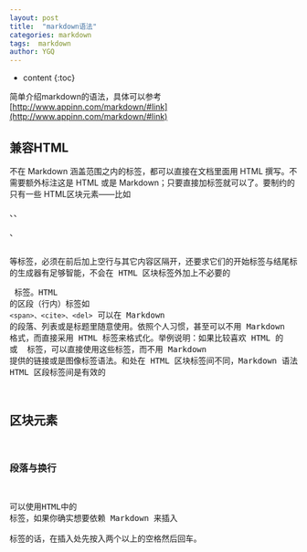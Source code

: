 ```yaml
---
layout: post
title:  "markdown语法"
categories: markdown
tags:  markdown
author: YGQ
---
```


* content
{:toc}

简单介绍markdown的语法，具体可以参考[http://www.appinn.com/markdown/#link](http://www.appinn.com/markdown/#link)
 
 
 
 

## 兼容HTML

不在 Markdown 涵盖范围之内的标签，都可以直接在文档里面用 HTML 撰写。不需要额外标注这是 HTML 或是 Markdown；只要直接加标签就可以了。要制约的只有一些 HTML区块元素――比如 <div>、<table>、<pre>、<p> 等标签，必须在前后加上空行与其它内容区隔开，还要求它们的开始标签与结尾标签不能用制表符或空格来缩进。Markdown 的生成器有足够智能，不会在 HTML 区块标签外加上不必要的 <p> 标签。HTML 的区段（行内）标签如 ```<span>、<cite>、<del>``` 可以在 Markdown 的段落、列表或是标题里随意使用。依照个人习惯，甚至可以不用 Markdown 格式，而直接采用 HTML 标签来格式化。举例说明：如果比较喜欢 HTML 的 <a> 或 <img> 标签，可以直接使用这些标签，而不用 Markdown 提供的链接或是图像标签语法。和处在 HTML 区块标签间不同，Markdown 语法在 HTML 区段标签间是有效的

## 区块元素
### 段落与换行
可以使用HTML中的<br/>标签，如果你确实想要依赖 Markdown 来插入 <br /> 标签的话，在插入处先按入两个以上的空格然后回车。
 

 
 
 
